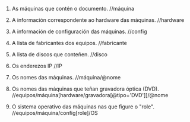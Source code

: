 1. As máquinas que contén o documento.
//máquina

2. A información correspondente ao hardware das máquinas.
//hardware

3. A información de configuración das máquinas.
//config

4. A lista de fabricantes dos equipos.
//fabricante

5. A lista de discos que conteñen.
//disco

6. Os enderezos IP
//IP

7. Os nomes das máquinas.
//máquina/@nome

8. Os nomes das máquinas que teñan gravadora óptica (DVD).
//equipos/máquina[hardware/gravadora[@tipo='DVD']]/@nome

9. O sistema operativo das máquinas nas que figure o "role".
//equipos/máquina/config[role]/OS
